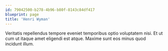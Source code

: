 ```yaml
---
id: 79042500-b278-4b96-b80f-8143c84df417
blueprint: page
title: 'Henri Wyman'
---
```

Veritatis repellendus tempore eveniet temporibus optio voluptatem nisi. Et ut cum ut itaque amet eligendi est atque. Maxime sunt eos minus quod incidunt illum.